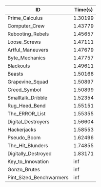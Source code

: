 |ID|Time(s)|
|-|-|
|Prime_Calculus|1.30199|
|Computer_Crew|1.43779|
|Rebooting_Rebels|1.45657|
|Loose_Screws|1.47111|
|Artful_Maneuvers|1.47679|
|Byte_Mechanics|1.47757|
|Blackouts|1.49611|
|Beasts|1.50166|
|Grapevine_Squad|1.50897|
|Creed_Symbol|1.50899|
|Smalltalk_Dribble|1.52354|
|Rug_Heed_Bend|1.55151|
|The_ERROR_List|1.55355|
|Digital_Destroyers|1.56604|
|Hackerjacks|1.58553|
|Pseudo_Boom|1.62496|
|The_Hit_Blunders|1.74855|
|Digitally_Destroyed|1.83171|
|Key_to_Innovation|inf|
|Gonzo_Brutes|inf|
|Pint_Sized_Benchwarmers|inf|
